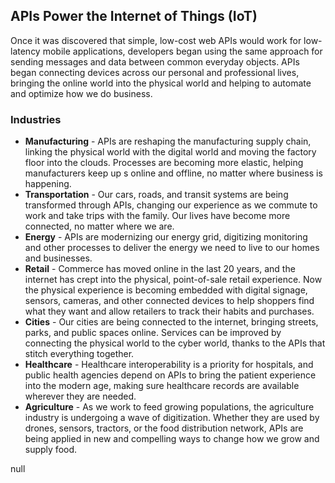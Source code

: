 ## APIs Power the Internet of Things (IoT) 
Once it was discovered that simple, low-cost web APIs would work for low-latency mobile applications, developers began using the same approach for sending messages and data between common everyday objects. APIs began connecting devices across our personal and professional lives, bringing the online world into the physical world and helping to automate and optimize how we do business. 

### Industries 
 

- **Manufacturing** - APIs are reshaping the manufacturing supply chain, linking the physical world with the digital world and moving the factory floor into the clouds. Processes are becoming more elastic, helping manufacturers keep up s online and offline, no matter where business is happening. 
- **Transportation** - Our cars, roads, and transit systems are being transformed through APIs, changing our experience as we commute to work and take trips with the family. Our lives have become more connected, no matter where we are. 
- **Energy** - APIs are modernizing our energy grid, digitizing monitoring and other processes to deliver the energy we need to live to our homes and businesses. 
- **Retail** - Commerce has moved online in the last 20 years, and the internet has crept into the physical, point-of-sale retail experience. Now the physical experience is becoming embedded with digital signage, sensors, cameras, and other connected devices to help shoppers find what they want and allow retailers to track their habits and purchases. 
- **Cities** - Our cities are being connected to the internet, bringing streets, parks, and public spaces online. Services can be improved by connecting the physical world to the cyber world, thanks to the APIs that stitch everything together. 
- **Healthcare** - Healthcare interoperability is a priority for hospitals, and public health agencies depend on APIs to bring the patient experience into the modern age, making sure healthcare records are available wherever they are needed. 
- **Agriculture** - As we work to feed growing populations, the agriculture industry is undergoing a wave of digitization. Whether they are used by drones, sensors, tractors, or the food distribution network, APIs are being applied in new and compelling ways to change how we grow and supply food.
 
 
null 
